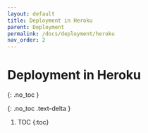 ```yaml
---
layout: default
title: Deployment in Heroku
parent: Deployment
permalink: /docs/deployment/heroku
nav_order: 2
---
```


# Deployment in Heroku
{: .no_toc }

{: .no_toc .text-delta }

1. TOC
{:toc}
